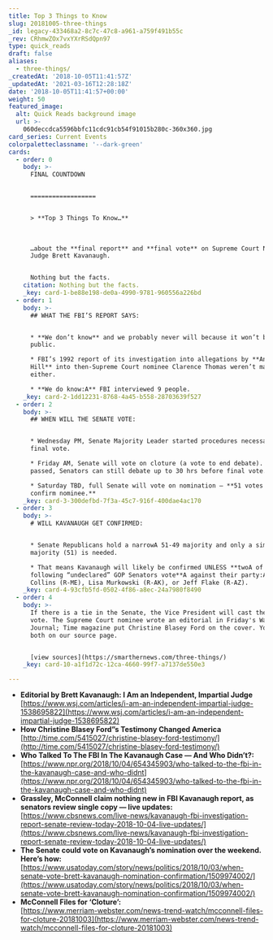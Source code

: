 ```yaml
---
title: Top 3 Things to Know
slug: 20181005-three-things
_id: legacy-433468a2-8c7c-47c8-a961-a759f491b55c
_rev: CRhmwZOx7vxYXrRSdQpn97
type: quick_reads
draft: false
aliases:
  - three-things/
_createdAt: '2018-10-05T11:41:57Z'
_updatedAt: '2021-03-16T12:28:18Z'
date: '2018-10-05T11:41:57+00:00'
weight: 50
featured_image:
  alt: Quick Reads background image
  url: >-
    060deccdca5596bbfc11cdc91cb54f91015b280c-360x360.jpg
card_series: Current Events
colorpaletteclassname: '--dark-green'
cards:
  - order: 0
    body: >-
      FINAL COUNTDOWN


      ==================


      > **Top 3 Things To Know…**  
        
        
        
      …about the **final report** and **final vote** on Supreme Court Nominee
      Judge Brett Kavanaugh.


      Nothing but the facts.
    citation: Nothing but the facts.
    _key: card-1-be88e198-de0a-4990-9781-960556a226bd
  - order: 1
    body: >-
      ## WHAT THE FBI’S REPORT SAYS:


      * **We don’t know** and we probably never will because it won’t be made
      public.

      * FBI’s 1992 report of its investigation into allegations by **Anita
      Hill** into then-Supreme Court nominee Clarence Thomas weren’t made public
      either.

      * **We do know:A** FBI interviewed 9 people.
    _key: card-2-1dd12231-8768-4a45-b558-28703639f527
  - order: 2
    body: >-
      ## WHEN WILL THE SENATE VOTE:


      * Wednesday PM, Senate Majority Leader started procedures necessary for a
      final vote.

      * Friday AM, Senate will vote on cloture (a vote to end debate). If
      passed, Senators can still debate up to 30 hrs before final vote.

      * Saturday TBD, full Senate will vote on nomination – **51 votes needed to
      confirm nominee.**
    _key: card-3-300defbd-7f3a-45c7-916f-400dae4ac170
  - order: 3
    body: >-
      # WILL KAVANAUGH GET CONFIRMED:


      * Senate Republicans hold a narrowA 51-49 majority and only a simple
      majority (51) is needed.

      * That means Kavanaugh will likely be confirmed UNLESS **twoA of the three
      following “undeclared” GOP Senators vote**A against their party:A Susan
      Collins (R-ME), Lisa Murkowski (R-AK), or Jeff Flake (R-AZ).
    _key: card-4-93cfb5fd-0502-4f86-a8ec-24a7980f8490
  - order: 4
    body: >-
      If there is a tie in the Senate, the Vice President will cast the deciding
      vote. The Supreme Court nominee wrote an editorial in Friday's Wall Street
      Journal; Time magazine put Christine Blasey Ford on the cover. You can see
      both on our source page.


      [view sources](https://smarthernews.com/three-things/)
    _key: card-10-a1f1d72c-12ca-4660-99f7-a7137de550e3

---
```

* **Editorial by Brett Kavanaugh: I Am an Independent, Impartial Judge**  
[https://www.wsj.com/articles/i-am-an-independent-impartial-judge-1538695822](https://www.wsj.com/articles/i-am-an-independent-impartial-judge-1538695822)
* **How Christine Blasey Ford”s Testimony Changed America**  
[http://time.com/5415027/christine-blasey-ford-testimony/](http://time.com/5415027/christine-blasey-ford-testimony/)
* **Who Talked To The FBI In The Kavanaugh Case — And Who Didn’t?:** [https://www.npr.org/2018/10/04/654345903/who-talked-to-the-fbi-in-the-kavanaugh-case-and-who-didnt](https://www.npr.org/2018/10/04/654345903/who-talked-to-the-fbi-in-the-kavanaugh-case-and-who-didnt)
* **Grassley, McConnell claim nothing new in FBI Kavanaugh report, as senators review single copy — live updates:**  
[https://www.cbsnews.com/live-news/kavanaugh-fbi-investigation-report-senate-review-today-2018-10-04-live-updates/](https://www.cbsnews.com/live-news/kavanaugh-fbi-investigation-report-senate-review-today-2018-10-04-live-updates/)
* **The Senate could vote on Kavanaugh’s nomination over the weekend. Here’s how:** [https://www.usatoday.com/story/news/politics/2018/10/03/when-senate-vote-brett-kavanaugh-nomination-confirmation/1509974002/](https://www.usatoday.com/story/news/politics/2018/10/03/when-senate-vote-brett-kavanaugh-nomination-confirmation/1509974002/)
* **McConnell Files for ‘Cloture’:**  
[https://www.merriam-webster.com/news-trend-watch/mcconnell-files-for-cloture-20181003](https://www.merriam-webster.com/news-trend-watch/mcconnell-files-for-cloture-20181003)